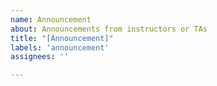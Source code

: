 ```yaml
---
name: Announcement
about: Announcements from instructors or TAs
title: "[Announcement]"
labels: 'announcement'
assignees: ''

---
```



